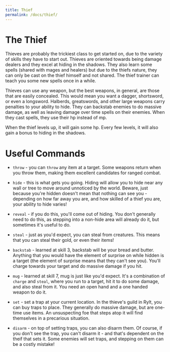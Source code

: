```yaml
---
title: Thief
permalink: /docs/thief/
---
```


# The Thief

Thieves are probably the trickiest class to get started on, due to the variety of skills they have to start out. Thieves are oriented towards being damage dealers and they excel at hiding in the shadows. They also learn some spells (shared with mages and healers) but due to the thiefs nature, they can only be cast on the thief himself and not shared. The thief trainer can teach you some new spells once in a while.

Thieves can use any weapon, but the best weapons, in general, are those that are easily concealed. This would mean you want a dagger, shortsword, or even a longsword. Halberds, greatswords, and other large weapons carry penalties to your ability to hide. They can backstab enemies to do massive damage, as well as leaving damage over time spells on their enemies. When they cast spells, they use their hp instead of mp.

When the thief levels up, it will gain some hp. Every few levels, it will also gain a bonus to hiding in the shadows.

# Useful Commands

* `throw` - you can `throw` any item at a target. Some weapons return when you throw them, making them excellent candidates for ranged combat.

* `hide` - this is what gets you going. Hiding will allow you to hide near any wall or tree to move around unnoticed by the world. Beware, just because you're hidden doesn't mean that nothing can see you - depending on how far away you are, and how skilled of a thief you are, your ability to hide varies!

* `reveal` - if you do this, you'll come out of hiding. You don't generally need to do this, as stepping into a non-hide area will already do it, but sometimes it's useful to do.

* `steal` - just as you'd expect, you can steal from creatures. This means that you can steal their gold, or even their items! 

* `backstab` - learned at skill 3, backstab will be your bread and butter. Anything that you would have the element of surprise on while hidden is a target (the element of surprise means that they can't see you). You'll charge towards your target and do massive damage if you hit.

* `mug` - learned at skill 7, mug is just like you'd expect. It's a combination of `charge` and `steal`, where you run to a target, hit it to do some damage, and also steal from it. You need an open hand and a one handed weapon to do it.

* `set` - set a trap at your current location. In the thieve's guild in Rylt, you can buy traps to place. They generally do massive damage, but are one-time use items. An unsuspecting foe that steps atop it will find themselves in a precarious situation.

* `disarm` - on top of setting traps, you can also disarm them. Of course, if you don't see the trap, you can't disarm it - and that's dependent on the theif that sets it. Some enemies will set traps, and stepping on them can be a costly mistake!

